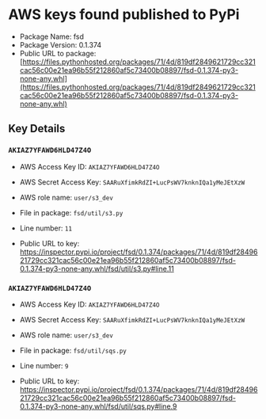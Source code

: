 # AWS keys found published to PyPi

* Package Name: fsd
* Package Version: 0.1.374
* Public URL to package: [https://files.pythonhosted.org/packages/71/4d/819df2849621729cc321cac56c00e21ea96b55f212860af5c73400b08897/fsd-0.1.374-py3-none-any.whl](https://files.pythonhosted.org/packages/71/4d/819df2849621729cc321cac56c00e21ea96b55f212860af5c73400b08897/fsd-0.1.374-py3-none-any.whl)

## Key Details

### `AKIAZ7YFAWD6HLD47Z4O`

* AWS Access Key ID: `AKIAZ7YFAWD6HLD47Z4O`
* AWS Secret Access Key: `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` 
* AWS role name: `user/s3_dev`
* File in package: `fsd/util/s3.py`
* Line number: `11`

* Public URL to key: https://inspector.pypi.io/project/fsd/0.1.374/packages/71/4d/819df2849621729cc321cac56c00e21ea96b55f212860af5c73400b08897/fsd-0.1.374-py3-none-any.whl/fsd/util/s3.py#line.11



### `AKIAZ7YFAWD6HLD47Z4O`

* AWS Access Key ID: `AKIAZ7YFAWD6HLD47Z4O`
* AWS Secret Access Key: `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` 
* AWS role name: `user/s3_dev`
* File in package: `fsd/util/sqs.py`
* Line number: `9`

* Public URL to key: https://inspector.pypi.io/project/fsd/0.1.374/packages/71/4d/819df2849621729cc321cac56c00e21ea96b55f212860af5c73400b08897/fsd-0.1.374-py3-none-any.whl/fsd/util/sqs.py#line.9


